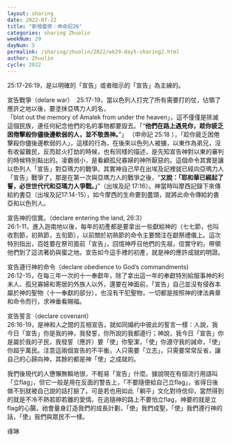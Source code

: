 ```yaml
---
layout: sharing
date: 2022-07-22
title: "新增靈修：申命記26"
categories: sharing Zhuolin
weekNum: 29
dayNum: 5
permalink: /sharing/zhuolin/2022/wk29-day5-sharing2.html
author: Zhuolin
cycle: 2022
---  
```


25:17-26:19，是以明確的「宣告」或者暗示的「宣告」為主線的。

宣告戰爭（delare war）  
25:17-19，當以色列人打完了所有需要打的仗，佔領了應許之地以後，要塗抹亞瑪力人的名，「blot out the memory of Amalek from under the heaven」，這不僅僅是除滅這個民族，連任何紀念他們的名的事物都要毀去。「“**他們在路上遇見你，趁你疲乏困倦擊殺你儘後邊軟弱的人，並不敬畏神。**”」 （申命記‬ ‭25:18‬ ），「趁你疲乏困倦擊殺你儘後邊軟弱的人」，這樣的行為，在後來以色列人被擄，以東作為弟兄，沒有收留難民，反而趁火打劫的時候，也有同樣的描述，是先知宣告神對以東的審判的時候特別點出的。凌霸弱小，是看顧孤兒寡婦的神所厭惡的。這個命令其實是讓以色列人「宣告」對亞瑪力的戰爭。其實神自己早在出埃及記裡就已經向亞瑪力人「宣告」戰爭了，那是在第一次與亞瑪力人的戰爭之後，“**又說：「耶和華已經起了誓，必世世代代和亞瑪力人爭戰。」**”（‭‭出埃及記‬ ‭17:16）。神當時叫摩西記錄下來傳給約書亞（出埃及記17:14-15），如今摩西的生命要到盡頭，就將此命令傳給約書亞和以色列人。

宣告神的信實。（declare entering the land, 26:3）  
26:1-11，進入迦南地以後，每年的初產都是要拿出一些獻給神的（七七節，也叫收割節，初熟節，五旬節），以前關於初熟節的命令主要關注在獻祭禮儀上。這次特別指出，百姓要在祭司面前「宣告」，回憶神呼召他們的先祖，信實守約，帶領他們到了這流著奶與蜜之地。宣告如今這手裡的初產，就是神的應許成就的明證。

宣告遵行神的命令（declare obedience to God’s commandments)   
26:12-15，在每三年一次的十一奉獻年，除了拿出這一年的奉獻特別給服事神的利未人、孤兒寡婦和寄居的外族人以外，還要在神面前，「宣告」自己並沒有侵吞本屬於神的聖物（十一奉獻的部分），也沒有干犯聖物，一切都是按照神的律法典章和命令而行，求神垂看賜福。

宣告誓言（declare covenant）  
26:16-19，是神和人之間的互相宣告，就如同婚約中彼此的誓言一樣：人說，我今日「宣告」你是我的神，我發誓，你所說的我都遵行；神說，我今日「宣告」你是屬於我的子民，我發誓（應許）要「使」你聖潔，「使」你遵守我的誡命，「使」你超乎萬民。注意這兩個宣告的不平衡，人只需要「立志」，只需要常常反省，讓自己的心歸向神，其餘的都是神「使」之成就的。

我們後現代的人憊懶無賴地很，不輕易「宣告」什麼。據說現在有個流行用語叫「立flag」，但它一般是用在反面的警告上，「不要隨便給自己立flag」，省得日後做不到就被自己說的話打臉了。可是若也用如此「躺平」文化對待信仰，當然得到的就是不冷不熱若即若離的愛情。在追隨神的路上不要怕立flag，神要的就是立flag的心腸，祂會量身訂造我們的成長計劃，「使」我們成聖，「使」我們遵行神的話，「使」我們與眾民不一樣。

琢琳
